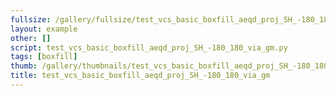 ```yaml
---
fullsize: /gallery/fullsize/test_vcs_basic_boxfill_aeqd_proj_SH_-180_180_via_gm.png
layout: example
other: []
script: test_vcs_basic_boxfill_aeqd_proj_SH_-180_180_via_gm.py
tags: [boxfill]
thumb: /gallery/thumbnails/test_vcs_basic_boxfill_aeqd_proj_SH_-180_180_via_gm.png
title: test_vcs_basic_boxfill_aeqd_proj_SH_-180_180_via_gm
---
```


